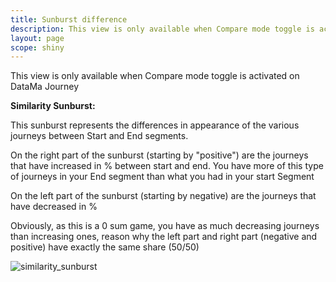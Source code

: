 ```yaml
---
title: Sunburst difference
description: This view is only available when Compare mode toggle is activated on DataMa Journey.
layout: page
scope: shiny
---
```


This view is only available when Compare mode toggle is activated on DataMa Journey

**Similarity Sunburst:**

This sunburst represents the differences in appearance of the various journeys between Start and End segments.

On the right part of the sunburst (starting by "positive") are the journeys that have increased in % between start and end. You have more of this type of journeys in your End segment than what you had in your start Segment

On the left part  of the sunburst (starting by negative) are the journeys that have decreased in %

Obviously, as this is a 0 sum game, you have as much decreasing journeys than increasing ones, reason why the left part and right part (negative and positive) have exactly the same share (50/50)

![similarity_sunburst]({{site.url}}/{{site.baseurl}}/core_app/journey/web_application/dashboard/descriptive_comparison/images/similarity_sunburst.png)
